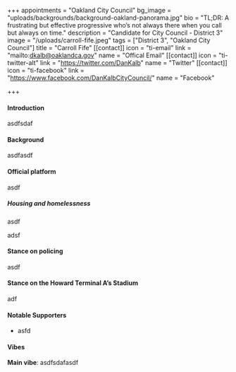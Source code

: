 +++
appointments = "Oakland City Council"
bg_image = "uploads/backgrounds/background-oakland-panorama.jpg"
bio = "TL;DR: A frustrating but effective progressive who’s not always there when you call but always on time."
description = "Candidate for City Council - District 3"
image = "/uploads/carroll-fife.jpeg"
tags = ["District 3", "Oakland City Council"]
title = "Carroll Fife"
[[contact]]
icon = "ti-email"
link = "mailto:dkalb@oaklandca.gov"
name = "Offical Email"
[[contact]]
icon = "ti-twitter-alt"
link = "https://twitter.com/DanKalb"
name = "Twitter"
[[contact]]
icon = "ti-facebook"
link = "https://www.facebook.com/DanKalbCityCouncil/"
name = "Facebook"

+++
#### Introduction

asdfsdaf

#### Background

asdfasdf

#### Official platform

asdf

##### Housing and homelessness

asdf

adsf

#### Stance on policing

asdf

#### Stance on the Howard Terminal A’s Stadium

adf

#### Notable Supporters

* asfd

#### Vibes

**Main vibe**: asdfsdafasdf